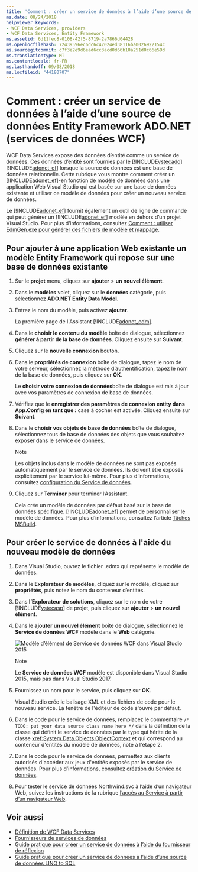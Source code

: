 ```yaml
---
title: 'Comment : créer un service de données à l’aide d’une source de données Entity Framework ADO.NET (services de données WCF)'
ms.date: 08/24/2018
helpviewer_keywords:
- WCF Data Services, providers
- WCF Data Services, Entity Framework
ms.assetid: 6d11fec8-0108-42f5-8719-2a7866d04428
ms.openlocfilehash: 72439596ec6dc6c42024ed38116ba0026922154c
ms.sourcegitcommit: c7f3e2e9d6ead6cc3acd0d66b10a251d0c66e59d
ms.translationtype: MT
ms.contentlocale: fr-FR
ms.lasthandoff: 09/08/2018
ms.locfileid: "44180707"
---
```

# <a name="how-to-create-a-data-service-using-an-adonet-entity-framework-data-source-wcf-data-services"></a>Comment : créer un service de données à l’aide d’une source de données Entity Framework ADO.NET (services de données WCF)

WCF Data Services expose des données d’entité comme un service de données. Ces données d’entité sont fournies par le [!INCLUDE[vstecado](../../../../includes/vstecado-md.md)] [!INCLUDE[adonet_ef](../../../../includes/adonet-ef-md.md)] lorsque la source de données est une base de données relationnelle. Cette rubrique vous montre comment créer un [!INCLUDE[adonet_ef](../../../../includes/adonet-ef-md.md)]-en fonction de modèle de données dans une application Web Visual Studio qui est basée sur une base de données existante et utiliser ce modèle de données pour créer un nouveau service de données.

Le [!INCLUDE[adonet_ef](../../../../includes/adonet-ef-md.md)] fournit également un outil de ligne de commande qui peut générer un [!INCLUDE[adonet_ef](../../../../includes/adonet-ef-md.md)] modèle en dehors d’un projet Visual Studio. Pour plus d’informations, consultez [Comment : utiliser EdmGen.exe pour générer des fichiers de modèle et mappage](../../../../docs/framework/data/adonet/ef/how-to-use-edmgen-exe-to-generate-the-model-and-mapping-files.md).

## <a name="to-add-an-entity-framework-model-that-is-based-on-an-existing-database-to-an-existing-web-application"></a>Pour ajouter à une application Web existante un modèle Entity Framework qui repose sur une base de données existante

1. Sur le **projet** menu, cliquez sur **ajouter** > **un nouvel élément**.

2. Dans le **modèles** volet, cliquez sur le **données** catégorie, puis sélectionnez **ADO.NET Entity Data Model**.

3. Entrez le nom du modèle, puis activez **ajouter**.

     La première page de l'Assistant [!INCLUDE[adonet_edm](../../../../includes/adonet-edm-md.md)].

4. Dans le **choisir le contenu du modèle** boîte de dialogue, sélectionnez **générer à partir de la base de données**. Cliquez ensuite sur **Suivant**.

5. Cliquez sur le **nouvelle connexion** bouton.

6. Dans le **propriétés de connexion** boîte de dialogue, tapez le nom de votre serveur, sélectionnez la méthode d’authentification, tapez le nom de la base de données, puis cliquez sur **OK**.

     Le **choisir votre connexion de données**boîte de dialogue est mis à jour avec vos paramètres de connexion de base de données.

7. Vérifiez que le **enregistrer des paramètres de connexion entity dans App.Config en tant que :** case à cocher est activée. Cliquez ensuite sur **Suivant**.

8. Dans le **choisir vos objets de base de données** boîte de dialogue, sélectionnez tous de base de données des objets que vous souhaitez exposer dans le service de données.

    > [!NOTE]
    > Les objets inclus dans le modèle de données ne sont pas exposés automatiquement par le service de données. Ils doivent être exposés explicitement par le service lui-même. Pour plus d’informations, consultez [configuration du Service de données](../../../../docs/framework/data/wcf/configuring-the-data-service-wcf-data-services.md).

9. Cliquez sur **Terminer** pour terminer l’Assistant.

     Cela crée un modèle de données par défaut basé sur la base de données spécifique. [!INCLUDE[adonet_ef](../../../../includes/adonet-ef-md.md)] permet de personnaliser le modèle de données. Pour plus d’informations, consultez l’article [Tâches MSBuild](https://msdn.microsoft.com/library/7166f1f1-4de8-4bd4-86b5-5e20a2ebaccb).

## <a name="to-create-the-data-service-by-using-the-new-data-model"></a>Pour créer le service de données à l'aide du nouveau modèle de données

1. Dans Visual Studio, ouvrez le fichier .edmx qui représente le modèle de données.

2. Dans le **Explorateur de modèles**, cliquez sur le modèle, cliquez sur **propriétés**, puis notez le nom du conteneur d’entités.

3. Dans **l’Explorateur de solutions**, cliquez sur le nom de votre [!INCLUDE[vstecasp](../../../../includes/vstecasp-md.md)] de projet, puis cliquez sur **ajouter** > **un nouvel élément**.

4. Dans le **ajouter un nouvel élément** boîte de dialogue, sélectionnez le **Service de données WCF** modèle dans le **Web** catégorie.

   ![Modèle d’élément de Service de données WCF dans Visual Studio 2015](media/wcf-data-service-item-template.png)

   > [!NOTE]
   > Le **Service de données WCF** modèle est disponible dans Visual Studio 2015, mais pas dans Visual Studio 2017.

5. Fournissez un nom pour le service, puis cliquez sur **OK**.

     Visual Studio crée le balisage XML et des fichiers de code pour le nouveau service. La fenêtre de l'éditeur de code s'ouvre par défaut.

6. Dans le code pour le service de données, remplacez le commentaire `/* TODO: put your data source class name here */` dans la définition de la classe qui définit le service de données par le type qui hérite de la classe <xref:System.Data.Objects.ObjectContext> et qui correspond au conteneur d'entités du modèle de données, noté à l'étape 2.

7. Dans le code pour le service de données, permettez aux clients autorisés d'accéder aux jeux d'entités exposés par le service de données. Pour plus d’informations, consultez [création du Service de données](../../../../docs/framework/data/wcf/creating-the-data-service.md).

8. Pour tester le service de données Northwind.svc à l’aide d’un navigateur Web, suivez les instructions de la rubrique [l’accès au Service à partir d’un navigateur Web](../../../../docs/framework/data/wcf/accessing-the-service-from-a-web-browser-wcf-data-services-quickstart.md).

## <a name="see-also"></a>Voir aussi

- [Définition de WCF Data Services](../../../../docs/framework/data/wcf/defining-wcf-data-services.md)
- [Fournisseurs de services de données](../../../../docs/framework/data/wcf/data-services-providers-wcf-data-services.md)
- [Guide pratique pour créer un service de données à l’aide du fournisseur de réflexion](../../../../docs/framework/data/wcf/create-a-data-service-using-rp-wcf-data-services.md)
- [Guide pratique pour créer un service de données à l’aide d’une source de données LINQ to SQL](../../../../docs/framework/data/wcf/create-a-data-service-using-linq-to-sql-wcf.md)